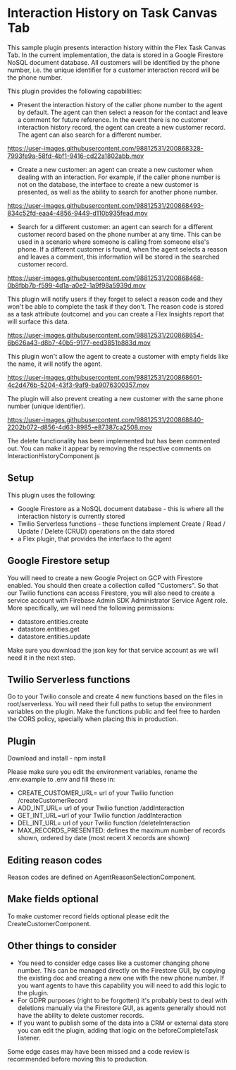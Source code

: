 # Interaction History on Task Canvas Tab   

This sample plugin presents interaction history within the Flex Task Canvas Tab. In the current implementation, the data is stored in a Google Firestore NoSQL document database. All customers will be identified by the phone number, i.e. the unique identifier for a customer interaction record will be the phone number.

This plugin provides the following capabilities:
- Present the interaction history of the caller phone number to the agent by default. The agent can then select a reason for the contact and leave a comment for future reference. In the event there is no customer interaction history record, the agent can create a new customer record. The agent can also search for a different number.

https://user-images.githubusercontent.com/98812531/200868328-7993fe9a-58fd-4bf1-9416-cd22a1802abb.mov

- Create a new customer: an agent can create a new customer when dealing with an interaction. For example, if the caller phone number is not on the database, the interface to create a new customer is presented, as well as the ability to search for another phone number.

https://user-images.githubusercontent.com/98812531/200868493-834c52fd-eaa4-4856-9449-d110b935fead.mov

- Search for a different customer: an agent can search for a different customer record based on the phone number at any time. This can be used in a scenario where someone is calling from someone else's phone. If a different customer is found, when the agent selects a reason and leaves a comment, this information will be stored in the searched customer record.

https://user-images.githubusercontent.com/98812531/200868468-0b8fbb7b-f599-4d1a-a0e2-1a9f98a5939d.mov

This plugin will notify users if they forget to select a reason code and they won't be able to complete the task if they don't. The reason code is stored as a task attribute (outcome) and you can create a Flex Insights report that will surface this data. 

https://user-images.githubusercontent.com/98812531/200868654-6b626a43-d8b7-40b5-9177-eed3851b883d.mov

This plugin won't allow the agent to create a customer with empty fields like the name, it will notify the agent.

https://user-images.githubusercontent.com/98812531/200868601-4c2d476b-5204-43f3-9af9-ba9076300357.mov

The plugin will also prevent creating a new customer with the same phone number (unique identifier).

https://user-images.githubusercontent.com/98812531/200868840-2202b072-d856-4d63-8985-e87387ca2508.mov

The delete functionality has been implemented but has been commented out. You can make it appear by removing the respective comments on InteractionHistoryComponent.js 


## Setup

This plugin uses the following:
- Google Firestore as a NoSQL document database - this is where all the interaction history is currently stored
- Twilio Serverless functions - these functions implement Create / Read / Update / Delete (CRUD) operations on the data stored
- a Flex plugin, that provides the interface to the agent

## Google Firestore setup

You will need to create a new Google Project on GCP with Firestore enabled. You should then create a collection called "Customers". So that our Twilio functions can access Firestore, you will also need to create a service account with Firebase Admin SDK Administrator Service Agent role. More specifically, we will need the following permissions:
- datastore.entities.create
- datastore.entities.get
- datastore.entities.update

Make sure you download the json key for that service account as we will need it in the next step.

## Twilio Serverless functions

Go to your Twilio console and create 4 new functions based on the files in root/serverless. You will need their full paths to setup the environment variables on the plugin. Make the functions public and feel free to harden the CORS policy, specially when placing this in production.

## Plugin

Download and install - npm install

Please make sure you edit the environment variables, rename the .env.example to .env and fill these in:
- CREATE_CUSTOMER_URL= url of your Twilio function /createCustomerRecord
- ADD_INT_URL= url of your Twilio function /addInteraction
- GET_INT_URL=url of your Twilio function /addInteraction
- DEL_INT_URL= url of your Twilio function /deleteInteraction
- MAX_RECORDS_PRESENTED: defines the maximum number of records shown, ordered by date (most recent X records are shown)

## Editing reason codes 

Reason codes are defined on AgentReasonSelectionComponent.

## Make fields optional

To make customer record fields optional please edit the CreateCustomerComponent.

## Other things to consider

- You need to consider edge cases like a customer changing phone number. This can be managed directly on the Firestore GUI, by copying the existing doc and creating a new one with the new phone number. If you want agents to have this capability you will need to add this logic to the plugin.
- For GDPR purposes (right to be forgotten) it's probably best to deal with deletions manually via the Firestore GUI, as agents generally should not have the ability to delete customer records.
- If you want to publish some of the data into a CRM or external data store you can edit the plugin, adding that logic on the beforeCompleteTask listener.

Some edge cases may have been missed and a code review is recommended before moving this to production.